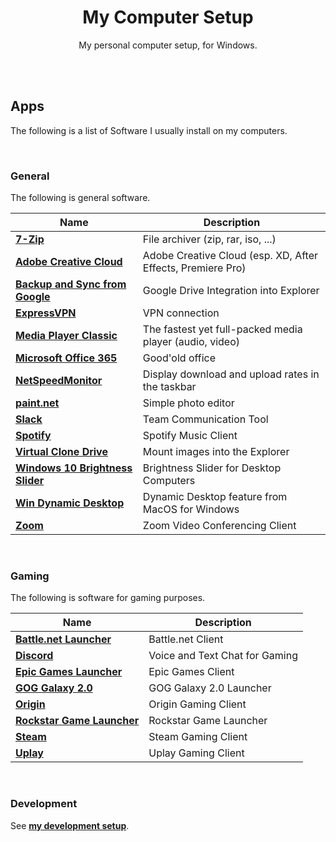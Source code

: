 <div align="center">

# My Computer Setup

My personal computer setup, for Windows.

</div>

<br><br>

## Apps

The following is a list of Software I usually install on my computers.

<br>

### General

The following is general software.

| Name                                                                                         | Description                                                 |
| -------------------------------------------------------------------------------------------- | ----------------------------------------------------------- |
| **[7-Zip](https://www.7-zip.de/)**                                                           | File archiver (zip, rar, iso, ...)                          |
| **[Adobe Creative Cloud](https://www.adobe.com/de/creativecloud.html)**                      | Adobe Creative Cloud (esp. XD, After Effects, Premiere Pro) |
| **[Backup and Sync from Google](https://www.google.com/drive/download/backup-and-sync/)**    | Google Drive Integration into Explorer                      |
| **[ExpressVPN](https://www.expressvpn.com/de/vpn-software/vpn-windows)**                     | VPN connection                                              |
| **[Media Player Classic](https://mpc-hc.org/)**                                              | The fastest yet full-packed media player (audio, video)     |
| **[Microsoft Office 365](https://products.office.com/de-de/explore-office-for-home)**        | Good'old office                                             |
| **[NetSpeedMonitor](https://www.heise.de/download/product/netspeedmonitor-35095)**           | Display download and upload rates in the taskbar            |
| **[paint.net](https://www.getpaint.net/download.html)**                                      | Simple photo editor                                         |
| **[Slack](https://slack.com/intl/de-de/downloads/windows)**                                  | Team Communication Tool                                     |
| **[Spotify](https://www.spotify.com/de/download/other/)**                                    | Spotify Music Client                                        |
| **[Virtual Clone Drive](https://www.elby.ch/de/products/vcd.html)**                          | Mount images into the Explorer                              |
| **[Windows 10 Brightness Slider](https://github.com/blackholeearth/Win10_BrightnessSlider)** | Brightness Slider for Desktop Computers                     |
| **[Win Dynamic Desktop](https://github.com/t1m0thyj/WinDynamicDesktop)**                     | Dynamic Desktop feature from MacOS for Windows              |
| **[Zoom](https://zoom.us/download)**                                                         | Zoom Video Conferencing Client                              |

<br>

### Gaming

The following is software for gaming purposes.

| Name                                                                                          | Description                    |
| --------------------------------------------------------------------------------------------- | ------------------------------ |
| **[Battle.net Launcher](https://www.blizzard.com/de-de/apps/battle.net/desktop)**             | Battle.net Client              |
| **[Discord](https://discordapp.com/download)**                                                | Voice and Text Chat for Gaming |
| **[Epic Games Launcher](https://www.epicgames.com/store/download)**                           | Epic Games Client              |
| **[GOG Galaxy 2.0](https://www.gog.com/galaxy)**                                              | GOG Galaxy 2.0 Launcher        |
| **[Origin](https://www.origin.com/)**                                                         | Origin Gaming Client           |
| **[Rockstar Game Launcher](https://de.socialclub.rockstargames.com/rockstar-games-launcher)** | Rockstar Game Launcher         |
| **[Steam](https://store.steampowered.com/about/)**                                            | Steam Gaming Client            |
| **[Uplay](https://uplay.ubisoft.com/)**                                                       | Uplay Gaming Client            |

<br>

### Development

See **[my development setup](https://github.com/dominique-mueller/my-development-setup)**.
